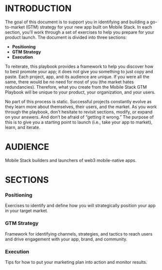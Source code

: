 # INTRODUCTION

The goal of this document is to support you in identifying and building a go-to-market (GTM) strategy for your new app built on Mobile Stack. In each section, you’ll work through a set of exercises to help you prepare for your product launch. The document is divided into three sections:

- **Positioning**
- **GTM Strategy**
- **Execution**

To reiterate, this playbook provides a framework to help you discover how to best promote your app; it does not give you something to just copy and paste. Each project, app, and its audience are unique. If you were all the same, there would be no need for most of you (the market hates redundancies). Therefore, what you create from the Mobile Stack GTM Playbook will be unique to your product, your organization, and your users.

No part of this process is static. Successful projects constantly evolve as they learn more about themselves, their users, and the market. As you work through the playbook, don’t hesitate to revisit sections, modify, or expand on your answers. And don’t be afraid of “getting it wrong.” The purpose of this is to give you a starting point to launch (i.e., take your app to market), learn, and iterate.

# AUDIENCE

Mobile Stack builders and launchers of web3 mobile-native apps.

# SECTIONS

### Positioning

Exercises to identify and define how you will strategically position your app in your target market.

### GTM Strategy

Framework for identifying channels, strategies, and tactics to reach users and drive engagement with your app, brand, and community.

### Execution

Tips for how to put your marketing plan into action and monitor results.

